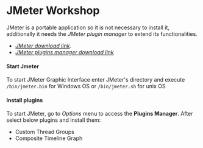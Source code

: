 # JMeter Workshop
JMeter is a portable application so it is not necessary to install it, additionally it needs the *JMeter plugin manager* to extend its functionalities.

* [*JMeter download link*](https://jmeter.apache.org/download_jmeter.cgi).
* [*JMeter plugins manager download link*](https://jmeter-plugins.org/wiki/PluginsManager/#JMeter-Plugins-Manager)

#### Start Jmeter
To start JMeter Graphic Interface enter JMeter's directory and execute `/bin/jmeter.bin` for Windows OS or `/bin/jmeter.sh` for unix OS
#### Install plugins
To start JMeter, go to *Options* menu to access the **Plugins Manager**. After select below plugins and install them:
* Custom Thread Groups
* Composite Timeline Graph
